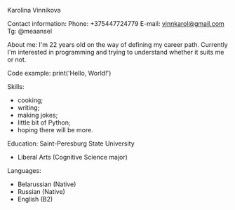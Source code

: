 Karolina Vinnikova

Contact information:
Phone: +375447724779
E-mail: vinnkarol@gmail.com
Tg: @meaansel

About me:
I'm 22 years old on the way of defining my career path. Currently I'm interested in programming and trying to understand whether it suits me or not.

Code example:
print('Hello, World!')

Skills:
- cooking;
- writing;
- making jokes;
- little bit of Python;
- hoping there will be more.

Education:
Saint-Peresburg State University
- Liberal Arts (Cognitive Science major)

Languages:
- Belarussian (Native)
- Russian (Native)
- English (B2)
